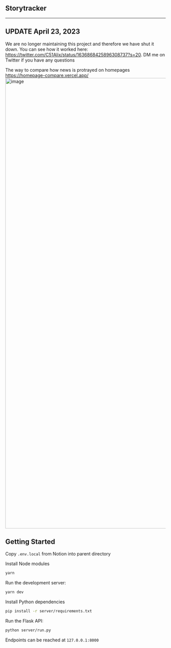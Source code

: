 ## Storytracker
---
## UPDATE April 23, 2023
We are no longer maintaining this project and therefore we have shut it down. You can see how it worked here: https://twitter.com/C51Alix/status/1636868425896308737?s=20. DM me on Twitter if you have any questions

The way to compare how news is protrayed on homepages
https://homepage-compare.vercel.app/
<img width="1417" alt="image" src="https://user-images.githubusercontent.com/62365251/222364499-63e159f0-0639-40d7-a3bc-229910690771.png">
## Getting Started

Copy `.env.local` from Notion into parent directory

Install Node modules
```bash
yarn
```

Run the development server:

```bash
yarn dev
```

Install Python dependencies
```bash
pip install -r server/requirements.txt
```

Run the Flask API:
```bash
python server/run.py
```

Endpoints can be reached at `127.0.0.1:8000`
